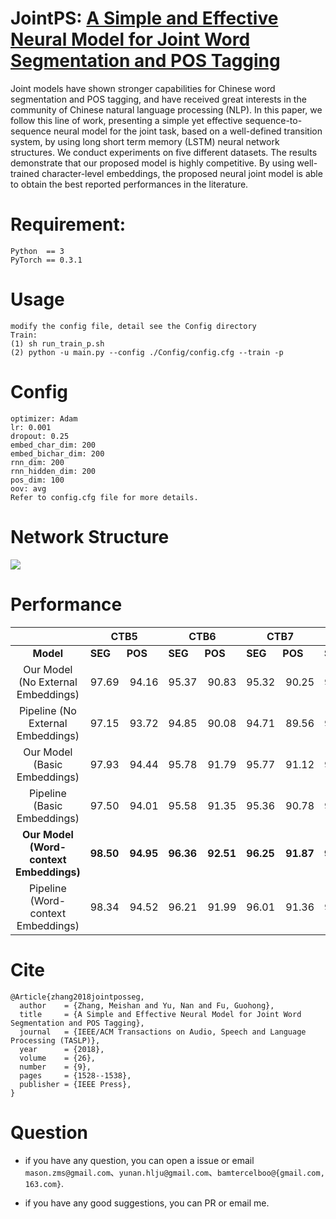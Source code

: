 # JointPS: [A Simple and Effective Neural Model for Joint Word Segmentation and POS Tagging](https://zhangmeishan.github.io/ChineseLexicalProcessing.pdf)
Joint models have shown stronger capabilities for Chinese word segmentation and POS tagging, and have received
great interests in the community of Chinese natural language processing (NLP). In this paper, we follow this line of work, presenting a simple yet effective sequence-to-sequence neural model for the joint task, based on a well-defined transition system, by using long short term memory (LSTM) neural network structures. We conduct experiments on five different datasets. The results demonstrate that our proposed model is highly competitive. By using well-trained character-level embeddings, the proposed neural joint model is able to obtain the best reported performances in the literature.


# Requirement:
	Python  == 3  
	PyTorch == 0.3.1

# Usage  
	modify the config file, detail see the Config directory
	Train:
	(1) sh run_train_p.sh
	(2) python -u main.py --config ./Config/config.cfg --train -p 

# Config
	optimizer: Adam
	lr: 0.001
	dropout: 0.25
	embed_char_dim: 200
	embed_bichar_dim: 200
	rnn_dim: 200
	rnn_hidden_dim: 200
	pos_dim: 100
	oov: avg 
	Refer to config.cfg file for more details.

# Network Structure
![](https://i.imgur.com/wIAMutu.png)

# Performance

|  | CTB5 | CTB6 | CTB7 | PKU | NCC |   
| :----------: | ---------- | ---------- | ---------- | ---------- | ---------- |     
| **Model** | **SEG**&nbsp;&nbsp;&nbsp;&nbsp;&nbsp;&nbsp;**POS** | **SEG**&nbsp;&nbsp;&nbsp;&nbsp;&nbsp;&nbsp;**POS** | **SEG**&nbsp;&nbsp;&nbsp;&nbsp;&nbsp;&nbsp;**POS** | **SEG**&nbsp;&nbsp;&nbsp;&nbsp;&nbsp;&nbsp;**POS** |  **SEG**&nbsp;&nbsp;&nbsp;&nbsp;&nbsp;&nbsp;**POS** |  
| Our Model (No External Embeddings)  | 97.69&nbsp;&nbsp;&nbsp;&nbsp;94.16 | 95.37&nbsp;&nbsp;&nbsp;&nbsp;90.83 | 95.32&nbsp;&nbsp;&nbsp;&nbsp;90.25 | 95.22&nbsp;&nbsp;&nbsp;&nbsp;92.62 | 93.97&nbsp;&nbsp;&nbsp;&nbsp;89.47 |     
| Pipeline (No External Embeddings)  | 97.15&nbsp;&nbsp;&nbsp;&nbsp;93.72 | 94.85&nbsp;&nbsp;&nbsp;&nbsp;90.08 | 94.71&nbsp;&nbsp;&nbsp;&nbsp;89.56 | 94.86&nbsp;&nbsp;&nbsp;&nbsp;91.84 | 93.54&nbsp;&nbsp;&nbsp;&nbsp;88.52 |    
| Our Model (Basic Embeddings)  | 97.93&nbsp;&nbsp;&nbsp;&nbsp;94.44 | 95.78&nbsp;&nbsp;&nbsp;&nbsp;91.79 | 95.77&nbsp;&nbsp;&nbsp;&nbsp;91.12 | 95.82&nbsp;&nbsp;&nbsp;&nbsp;93.42 | 94.52&nbsp;&nbsp;&nbsp;&nbsp;89.82 |      
| Pipeline (Basic Embeddings)   | 97.50&nbsp;&nbsp;&nbsp;&nbsp;94.01 | 95.58&nbsp;&nbsp;&nbsp;&nbsp;91.35 | 95.36&nbsp;&nbsp;&nbsp;&nbsp;90.78 | 95.55&nbsp;&nbsp;&nbsp;&nbsp;93.00 | 94.17&nbsp;&nbsp;&nbsp;&nbsp;89.25 |      
|**Our Model (Word-context Embeddings)**   | **98.50**&nbsp;&nbsp;&nbsp;&nbsp;**94.95** |**96.36**&nbsp;&nbsp;&nbsp;&nbsp;**92.51** | **96.25**&nbsp;&nbsp;&nbsp;&nbsp;**91.87** | **96.35**&nbsp;&nbsp;&nbsp;&nbsp;**94.14** | **95.30**&nbsp;&nbsp;&nbsp;&nbsp;**90.42** |      
| Pipeline (Word-context Embeddings)  | 98.34&nbsp;&nbsp;&nbsp;&nbsp;94.52 | 96.21&nbsp;&nbsp;&nbsp;&nbsp;91.99 | 96.01&nbsp;&nbsp;&nbsp;&nbsp;91.36 | 96.17&nbsp;&nbsp;&nbsp;&nbsp;93.87 | 94.88&nbsp;&nbsp;&nbsp;&nbsp;89.92 |   



# Cite
	@Article{zhang2018jointposseg,  
	  author    = {Zhang, Meishan and Yu, Nan and Fu, Guohong},  
	  title     = {A Simple and Effective Neural Model for Joint Word Segmentation and POS Tagging},  
	  journal   = {IEEE/ACM Transactions on Audio, Speech and Language Processing (TASLP)},  
	  year      = {2018},  
	  volume    = {26},  
	  number    = {9},
	  pages     = {1528--1538},
	  publisher = {IEEE Press},
	}

# Question #
- if you have any question, you can open a issue or email `mason.zms@gmail.com`、`yunan.hlju@gmail.com`、`bamtercelboo@{gmail.com, 163.com}`.

- if you have any good suggestions, you can PR or email me.